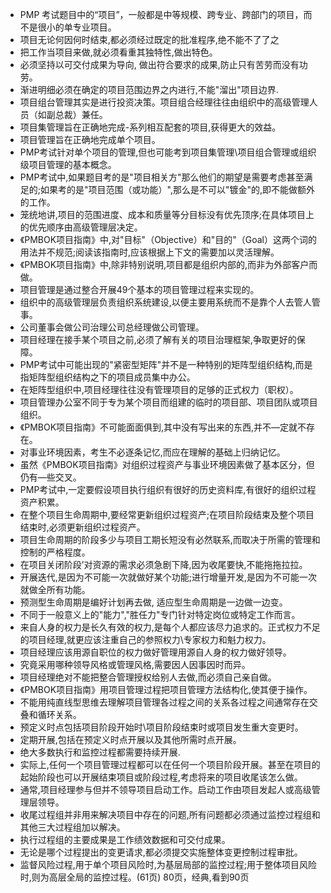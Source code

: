 * PMP 考试题目中的“项目”，一般都是中等规模、跨专业、跨部门的项目，而不是很小的单专业项目。
* 项目无论何因何时结束,都必须经过既定的批准程序,绝不能不了了之
* 把工作当项目来做,就必须看重其独特性,做出特色。
* 必须坚持以可交付成果为导向, 做出符合要求的成果,防止只有苦劳而没有功劳。
* 渐进明细必须在确定的项目范围边界之内进行,不能"溜出"项目边界.
* 项目组台管理其实是进行投资决策。项目组合经理往往由组织中的高级管理人员（如副总裁）兼任。
* 项目集管理旨在正确地完成-系列相互配套的项目,获得更大的效益。
* 项目管理旨在正确地完成单个项目。
* PMP考试针对单个项目的管理,但也可能考到项目集管理\\项目组合管理或组织级项目管理的基本概念。
* PMP考试中,如果题目考的是"项目相关方"那么他们的期望是需要考虑甚至满足的;如果考的是"项目范围（或功能）",那么是不可以"镀金"的,即不能做额外的工作。
* 笼统地讲,项目的范围进度、成本和质量等分目标没有优先顶序;在具体项目上的优先顺序由高级管理层决定。
* 《PMBOK项目指南》中,对"目标"（Objective）和"目的"（Goal）这两个词的用法并不规范;阅读该指南时,应该根据上下文的需要加以灵活理解。
* 《PMBOK项目指南》中,除非特别说明,项目都是组织内部的,而非为外部客户而做。
* 项目管理是通过整合开展49个基本的项目管理过程来实现的。
* 组织中的高级管理层负责组织系统建设,以便主要用系统而不是靠个人去管人管事。
* 公司董事会做公司治理公司总经理做公司管理。
* 项目经理在接手某个项目之前,必须了解有关的项目治理框架,争取更好的保障。
* PMP考试中可能出现的"紧密型矩阵"并不是一种特别的矩阵型组织结构,而是指矩阵型组织结构之下的项目成员集中办公。
* 在矩阵型组织中,项目经理往往没有管理项目的足够的正式权力（职权）。
* 项目管理办公室不同于专为某个项目而组建的临时的项目部、项目团队或项目组织。
* 《PMBOK项目指南》不可能面面俱到,其中没有写出来的东西,并不—定就不存在。
* 对事业环境因素，考生不必逐条记忆,而应在理解的基础上归纳记忆。
* 虽然《PMBOK项目指南》对组织过程资产与事业环境因素做了基本区分，但仍有—些交叉。
* PMP考试中,一定要假设项目执行组织有很好的历史资料库,有很好的组织过程资产积累。
* 在整个项目生命周期中,要经常更新组织过程资产;在项目阶段结束及整个项目结束时,必须更新组织过程资产。
* 项目生命周期的阶段多少与项目工期长短没有必然联系,而取决于所需的管理和控制的严格程度。
* 在项目关闭阶段’对资源的需求必须急剧下降,因为收尾要快,不能拖拖拉拉。
* 开展迭代,是因为不可能一次就做好某个功能;进行增量开发,是因为不可能一次就做全所有功能。
* 预测型生命周期是编好计划再去做, 适应型生命周期是一边做一边变。
* 不同于一般意义上的"能力","胜任力"专门针对特定岗位或特定工作而言。
* 来自人身的权力是长久有效的权力,是每个人都应该尽力追求的。正式权力不足的项目经理,就更应该注重自己的参照权力\\专家权力和魁力权力。
* 项目经理应该用源自职位的权力做好管理用源自人身的权力做好领导。
* 究竟采用哪种领导风格或管理风格,需要因人因事因时而异。
* 项目经理绝对不能把整合管理授权给别人去做,而必须自己亲自做。
* 《PMBOK项目指南》用项目管理过程把项目管理方法结构化,使其便于操作。
* 不能用纯直线型思维去理解项目管理各过程之间的关系各过程之间通常存在交叠和循环关系。
* 预定义时点包括项目阶段开始时\\项目阶段结束时或项目发生重大变更时。
* 定期开展,包括在预定义时点开展以及其他所需时点开展。
* 绝大多数执行和监控过程都需要持续开展.
* 实际上,任何一个项目管理过程都可以在任何一个项目阶段开展。甚至在项目的起始阶段也可以开展结束项目或阶段过程,考虑将来的项目收尾该怎么做。
* 通常,项目经理参与但并不领导项目启动工作。启动工作由项目发起人或高级管理层领导。
* 收尾过程组并非用来解决项目中存在的问题,所有问题都必须通过监控过程组和其他三大过程组加以解决。
* 执行过程组的主要成果是工作绩效数据和可交付成果。
* 无论是哪个过程提出的变更请求,都必须提交实施整体变更控制过程审批。
* 监督风险过程,用于单个项目风险时,为基层局部的监控过程;用于整体项目风险时,则为高层全局的监控过程。(61页)
80页，经典,看到90页
